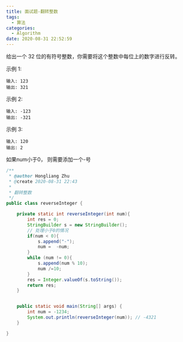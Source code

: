```yaml
---
title: 面试题-翻转整数
tags:
  - 算法
categories:
  - Algorithm
date: 2020-08-31 22:52:59
---
```



给出一个 32 位的有符号整数，你需要将这个整数中每位上的数字进行反转。

示例 1:

```
输入: 123
输出: 321
```

 示例 2:

```
输入: -123
输出: -321
```

示例 3:

```
输入: 120
输出: 2
```

如果num小于0， 则需要添加一个-号

```java
/**
 * @author Hongliang Zhu
 * @create 2020-08-31 22:43
 *
 * 翻转整数
 */
public class reverseInteger {

    private static int reverseInteger(int num){
        int res = 0;
        StringBuilder s = new StringBuilder();
        // 处理小于0的情况
        if(num < 0){
            s.append("-");
            num =  -num;
        }
        while (num != 0){
            s.append(num % 10);
            num /=10;
        }
        res = Integer.valueOf(s.toString());
        return res;
    }


    public static void main(String[] args) {
        int num = -1234;
        System.out.println(reverseInteger(num)); // -4321
    }

}

```

